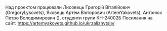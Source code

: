 Над проектом працювали Лисовець Григорій Віталійович (GregoryLysovets), Яковець Артем Вікторович (ArtemYakovets), Антонюк Петро Володимирович (), студенти групи КН-24002Б Посилання на сайт: https://artemyakovets.github.io/ukrzaliznytsia/ 

